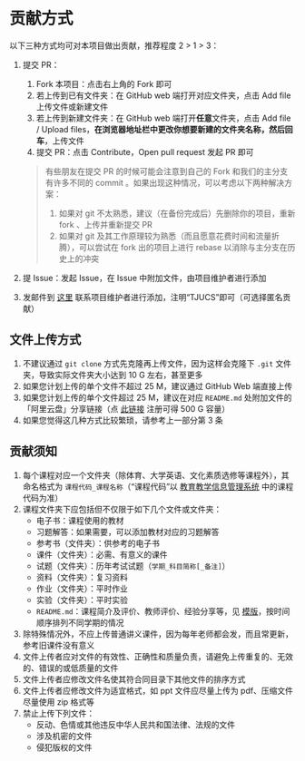 # 贡献方式

以下三种方式均可对本项目做出贡献，推荐程度 2 > 1 > 3：

1. 提交 PR：

	1. Fork 本项目：点击右上角的 Fork 即可
	2. 若上传到已有文件夹：在 GitHub web 端打开对应文件夹，点击 Add file 上传文件或新建文件
	3. 若上传到新建文件夹：在 GitHub web 端打开**任意**文件夹，点击 Add file / Upload files，**在浏览器地址栏中更改你想要新建的文件夹名称，然后回车**，上传文件
	4. 提交 PR：点击 Contribute，Open pull request 发起 PR 即可

	> 有些朋友在提交 PR 的时候可能会注意到自己的 Fork 和我们的主分支有许多不同的 commit 。如果出现这种情况，可以考虑以下两种解决方案：
	>
	> 1. 如果对 git 不太熟悉，建议（在备份完成后）先删除你的项目，重新 fork 、上传并重新提交 PR
	> 2. 如果对 git 及其工作原理较为熟悉（而且愿意花费时间和流量折腾），可以尝试在 fork 出的项目上进行 rebase 以消除与主分支在历史上的冲突

2. 提 Issue：发起 Issue，在 Issue 中附加文件，由项目维护者进行添加

3. 发邮件到 [这里](mailto:admin@tjuse.com) 联系项目维护者进行添加，注明“TJUCS”即可（可选择匿名贡献）

## 文件上传方式

1. 不建议通过 `git clone` 方式先克隆再上传文件，因为这样会克隆下 `.git` 文件夹，导致实际文件夹大小达到 10 G 左右，甚至更多
2. 如果您计划上传的单个文件不超过 25 M，建议通过 GitHub Web 端直接上传
3. 如果您计划上传的单个文件超过 25 M，建议在对应 `README.md` 处附加文件的「阿里云盘」分享链接（点 [此链接](https://pages.aliyundrive.com/mobile-page/web/beinvited.html?code=ea6f222) 注册可得 500 G 容量）
4. 如果您觉得这几种方式比较繁琐，请参考上一部分第 3 条


## 贡献须知

1. 每个课程对应一个文件夹（除体育、大学英语、文化素质选修等课程外），其命名格式为 `课程代码_课程名称`（“课程代码”以 [教育教学信息管理系统](http://classes.tju.edu.cn/) 中的课程代码为准）
2. 课程文件夹下应包括但不仅限于如下几个文件或文件夹：
	- 电子书：课程使用的教材
	- 习题解答：如果需要，可以添加教材对应的习题解答
	- 参考书（文件夹）：供参考的电子书
	- 课件（文件夹）：必需、有意义的课件
	- 试题（文件夹）：历年考试试题（`学期_科目简称[_备注]`）
	- 资料（文件夹）：复习资料
	- 作业（文件夹）：平时作业
	- 实验（文件夹）：平时实验
	- `README.md`：课程简介及评价、教师评价、经验分享等，见 [模版](https://github.com/superpung/TJU-CourseSharing/blob/main/README_template.md)，按时间顺序排列不同学期的情况
3. 除特殊情况外，不应上传普通讲义课件，因为每年老师都会发，而且常更新，参考旧课件没有意义
4. 文件上传者应对文件的有效性、正确性和质量负责，请避免上传重复的、无效的、错误的或低质量的文件
5. 文件上传者应修改文件名使其符合同目录下其他文件的排序方式
6. 文件上传者应修改文件为适宜格式，如 ppt 文件应尽量上传为 pdf、压缩文件尽量使用 zip 格式等
7. 禁止上传下列文件：
	- 反动、色情或其他违反中华人民共和国法律、法规的文件
	- 涉及机密的文件
	- 侵犯版权的文件
